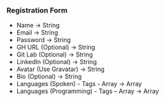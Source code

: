 ### Registration Form
* Name -> String
* Email -> String 
* Password -> String
* GH URL (Optional) -> String
* Git Lab (Optional) -> String 
* LinkedIn (Optional) -> String 
* Avatar (Use Gravatar) -> String 
* Bio (Optional) -> String 
* Languages (Spoken) - Tags - Array -> Array 
* Languages (Programming) - Tags – Array -> Array 

